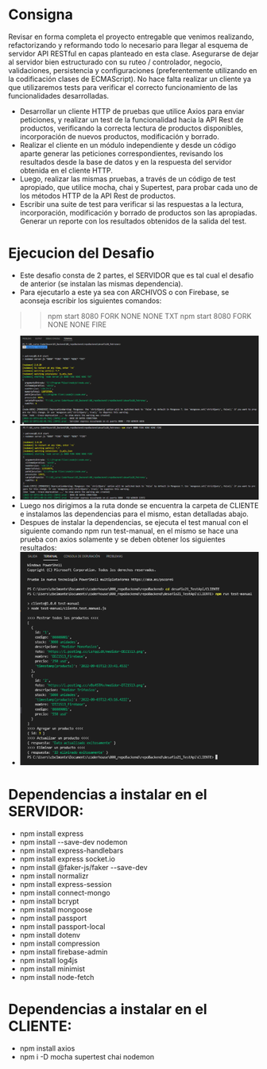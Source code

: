 # Consigna
Revisar en forma completa el proyecto entregable que venimos realizando, refactorizando y reformando todo lo necesario para llegar al esquema de servidor API RESTful en capas planteado en esta clase.
Asegurarse de dejar al servidor bien estructurado con su ruteo / controlador, negocio, validaciones, persistencia y configuraciones (preferentemente utilizando en la codificación clases de ECMAScript).
No hace falta realizar un cliente ya que utilizaremos tests para verificar el correcto funcionamiento de las funcionalidades desarrolladas.
- Desarrollar un cliente HTTP de pruebas que utilice Axios para enviar peticiones, y realizar un test de la funcionalidad hacia la API Rest de productos, verificando la correcta lectura de productos disponibles, incorporación de nuevos productos, modificación y borrado.
- Realizar el cliente en un módulo independiente y desde un código aparte generar las peticiones correspondientes, revisando los resultados desde la base de datos y en la respuesta del servidor obtenida en el cliente HTTP.
- Luego, realizar las mismas pruebas, a través de un código de test apropiado, que utilice mocha, chai y Supertest, para probar cada uno de los métodos HTTP de la API Rest de productos.
- Escribir una suite de test para verificar si las respuestas a la lectura, incorporación, modificación y borrado de productos son las apropiadas. Generar un reporte con los resultados obtenidos de la salida del test.

# Ejecucion del Desafio
- Este desafio consta de 2 partes, el SERVIDOR que es tal cual el desafio de anterior (se instalan las mismas dependencia).
- Para ejecutarlo a este ya sea con ARCHIVOS o con Firebase, se aconseja escribir los siguientes comandos:
>> npm start 8080 FORK NONE NONE TXT
>> npm start 8080 FORK NONE NONE FIRE
- ![image](https://github.com/carlosmbelmonte/repoBackend/blob/main/desafio21_TestApi/SERVIDOR/views/imagenes/modoArchivo.png)
- ![image](https://github.com/carlosmbelmonte/repoBackend/blob/main/desafio21_TestApi/SERVIDOR/views/imagenes/modoFirebase.png)
- Luego nos dirigimos a la ruta donde se encuentra la carpeta de CLIENTE e instalamos las dependencias para el mismo, estan detalladas abajo.
- Despues de instalar la dependencias, se ejecuta el test manual con el siguiente comando npm run test-manual, en el mismo se hace una prueba con axios solamente y se deben obtener los siguientes resultados:
- ![image](https://github.com/carlosmbelmonte/repoBackend/blob/main/desafio21_TestApi/SERVIDOR/views/imagenes/testManual.png)


# Dependencias a instalar en el SERVIDOR:
- npm install express
- npm install --save-dev nodemon
- npm install express-handlebars
- npm install express socket.io
- npm install @faker-js/faker --save-dev
- npm install normalizr
- npm install express-session
- npm install connect-mongo
- npm install bcrypt
- npm install mongoose
- npm install passport
- npm install passport-local
- npm install dotenv
- npm install compression
- npm install firebase-admin
- npm install log4js
- npm install minimist
- npm install node-fetch

# Dependencias a instalar en el CLIENTE:
- npm install axios
- npm i -D mocha supertest chai nodemon